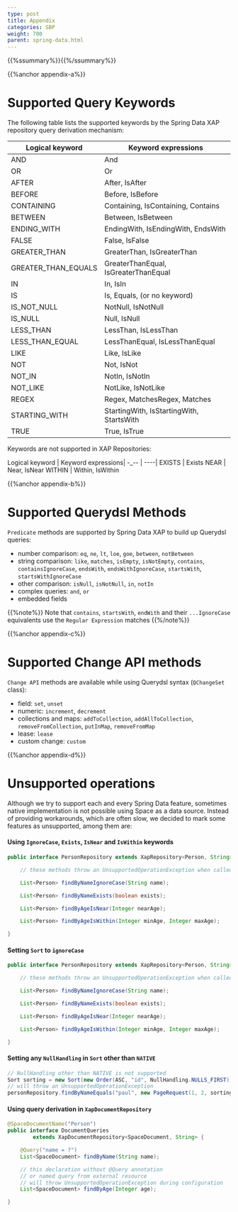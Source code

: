 ```yaml
---
type: post
title: Appendix
categories: SBP
weight: 700
parent: spring-data.html
---
```



{{%ssummary%}}{{%/ssummary%}}



{{%anchor appendix-a%}}

# Supported Query Keywords

The following table lists the supported keywords by the Spring Data XAP repository query derivation mechanism:


|Logical keyword | Keyword expressions|
----- | -----|
AND | And
OR | Or
AFTER | After, IsAfter
BEFORE | Before, IsBefore
CONTAINING | Containing, IsContaining, Contains
BETWEEN | Between, IsBetween
ENDING_WITH | EndingWith, IsEndingWith, EndsWith
FALSE | False, IsFalse
GREATER_THAN | GreaterThan, IsGreaterThan
GREATER_THAN_EQUALS | GreaterThanEqual, IsGreaterThanEqual
IN | In, IsIn
IS | Is, Equals, (or no keyword)
IS_NOT_NULL | NotNull, IsNotNull
IS_NULL | Null, IsNull
LESS_THAN | LessThan, IsLessThan
LESS_THAN_EQUAL | LessThanEqual, IsLessThanEqual
LIKE | Like, IsLike
NOT | Not, IsNot
NOT_IN | NotIn, IsNotIn
NOT_LIKE | NotLike, IsNotLike
REGEX | Regex, MatchesRegex, Matches
STARTING_WITH | StartingWith, IsStartingWith, StartsWith
TRUE | True, IsTrue

Keywords are not supported in XAP Repositories:


Logical keyword | Keyword expressions|
-_-- | ----|
EXISTS | Exists
NEAR | Near, IsNear
WITHIN | Within, IsWithin

{{%anchor appendix-b%}}

# Supported Querydsl Methods

`Predicate` methods are supported by Spring Data XAP to build up Querydsl queries:<br>

* number comparison: `eq`, `ne`, `lt`, `loe`, `goe`, `between`, `notBetween`    <br>
* string comparison: `like`, `matches`, `isEmpty`, `isNotEmpty`, `contains`, `containsIgnoreCase`, `endsWith`, `endsWithIgnoreCase`, `startsWith`, `startsWithIgnoreCase`  <br>
* other comparison: `isNull`, `isNotNull`, `in`, `notIn` <br>
* complex queries: `and`, `or`  <br>
* embedded fields

{{%note%}}
Note that `contains`, `startsWith`, `endWith` and their `...IgnoreCase` equivalents use the `Regular Expression` matches
{{%/note%}}

{{%anchor appendix-c%}}

# Supported Change API methods

`Change API` methods are available while using Querydsl syntax (`QChangeSet` class):

* field: `set`, `unset`
* numeric: `increment`, `decrement`
* collections and maps: `addToCollection`, `addAllToCollection`, `removeFromCollection`, `putInMap`, `removeFromMap`
* lease: `lease`
* custom change: `custom`

{{%anchor appendix-d%}}

# Unsupported operations

Although we try to support each and every Spring Data feature, sometimes native implementation is not possible using Space as a data source. Instead of providing workarounds, which are often slow, we decided to mark some features as unsupported, among them are:

#### Using `IgnoreCase`, `Exists`, `IsNear` and `IsWithin` keywords


```java
public interface PersonRepository extends XapRepository<Person, String> {

    // these methods throw an UnsupportedOperationException when called

    List<Person> findByNameIgnoreCase(String name);

    List<Person> findByNameExists(boolean exists);

    List<Person> findByAgeIsNear(Integer nearAge);

    List<Person> findByAgeIsWithin(Integer minAge, Integer maxAge);

}
```

#### Setting `Sort` to `ignoreCase`


```java
public interface PersonRepository extends XapRepository<Person, String> {

    // these methods throw an UnsupportedOperationException when called

    List<Person> findByNameIgnoreCase(String name);

    List<Person> findByNameExists(boolean exists);

    List<Person> findByAgeIsNear(Integer nearAge);

    List<Person> findByAgeIsWithin(Integer minAge, Integer maxAge);

}
```

#### Setting any `NullHandling` in `Sort` other than `NATIVE`


```java
// NullHandling other than NATIVE is not supported
Sort sorting = new Sort(new Order(ASC, "id", NullHandling.NULLS_FIRST));
// will throw an UnsupportedOperationException
personRepository.findByNameEquals("paul", new PageRequest(1, 2, sorting));
```

#### Using query derivation in `XapDocumentRepository`


```java
@SpaceDocumentName("Person")
public interface DocumentQueries
        extends XapDocumentRepository<SpaceDocument, String> {

    @Query("name = ?")
    List<SpaceDocument> findByName(String name);

    // this declaration without @Query annotation
    // or named query from external resource
    // will throw UnsupportedOperationException during configuration
    List<SpaceDocument> findByAge(Integer age);

}
```
